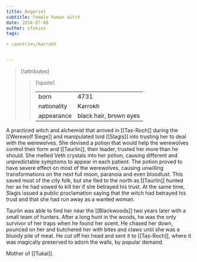 ```yaml
---
title: Angariel
subtitle: female human witch
date: 2024-07-08
author: sfakias
tags:

- countries/Karrokh


---
```

> [!attributes]
> 
> > [!quote]
> >
> > | | |
> > | --- | --- |
> > | born | 4731 |
> > | nationality | Karrokh |
> > | appearance | black hair, brown eyes |

A practiced witch and alchemist that arrived in [[Tas-Roch]] during the [[Werewolf Siege]] and manipulated lord [[Slagis]] into trusting her to deal with the werewolves. She devised a potion that would help the werewolves control their form and [[Taurlin]], their leader, trusted her more than he should. She melted Veth crystals into her potion, causing different and unpredictable symptoms to appear in each patient. The potion proved to have severe effect on most of the werewolves, causing unwilling transformations on the next full moon, paranoia and even bloodlust. This saved most of the city folk, but she fled to the north as [[Taurlin]] hunted her as he had vowed to kill her if she betrayed his trust. At the same time, Slagis issued a public proclamation saying that the witch had betrayed his trust and that she had run away as a wanted woman.

Taurlin was able to find her near the [[Blackwoods]] two years later with a small team of hunters. After a long hunt in the woods, he was the only survivor of her traps when he found her scent. He chased her down, pounced on her and butchered her with bites and claws until she was a bloody pile of meat. He cut off her head and sent it to [[Tas-Roch]], where it was magically preserved to adorn the walls, by popular demand.

Mother of [[Tukai]].